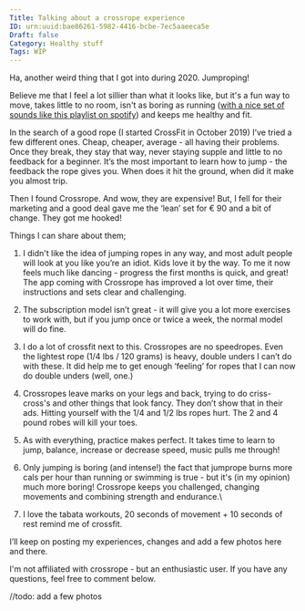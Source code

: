 ```yaml
---
Title: Talking about a crossrope experience
ID: urn:uuid:bae86261-5982-4416-bcbe-7ec5aaeeca5e
Draft: false
Category: Healthy stuff
Tags: WIP
---
```


Ha, another weird thing that I got into during 2020. Jumproping!

Believe me that I feel a lot sillier than what it looks like, but it's a fun way to move, takes little to no room, isn't as boring as running ([with a nice set of sounds like this playlist on spotify](https://open.spotify.com/playlist/1EmtAFVXVFVEIbNaC08V3q?si=LyX7DnaNSn60fHBCVOgI3g)) and keeps me healthy and fit.

In the search of a good rope (I started CrossFit in October 2019) I’ve tried a few different ones. Cheap, cheaper, average - all having their problems. Once they break, they stay that way, never staying supple and little to no feedback for a beginner. It’s the most important to learn how to jump - the feedback the rope gives you. When does it hit the ground, when did it make you almost trip.

Then I found Crossrope. And wow, they are expensive! But, I fell for their marketing and a good deal gave me the ‘lean’ set for € 90 and a bit of change. They got me hooked!

Things I can share about them;
1. I didn't like the idea of jumping ropes in any way, and most adult people will look at you like you’re an idiot. Kids love it by the way. To me it now feels much like dancing - progress the first months is quick, and great! The app coming with Crossrope has improved a lot over time, their instructions and sets clear and challenging.

2. The subscription model isn’t great - it will give you a lot more exercises to work with, but if you jump once or twice a week, the normal model will do fine.

3. I do a lot of crossfit next to this. Crossropes are no speedropes. Even the lightest rope (1/4 lbs / 120 grams) is heavy, double unders I can’t do with these. It did help me to get enough ‘feeling’ for ropes that I can now do double unders (well, one.)

3. Crossropes leave marks on your legs and back, trying to do criss-cross's and other things that look fancy. They don’t show that in their ads. Hitting yourself with the 1/4 and 1/2 lbs ropes hurt. The 2 and 4 pound robes will kill your toes.

4. As with everything, practice makes perfect. It takes time to learn to jump, balance, increase or decrease speed, music pulls me through!

5. Only jumping is boring (and intense!) the fact that jumprope burns more cals per hour than running or swimming is true - but it's (in my opinion) much more boring! Crossrope keeps you challenged, changing movements and combining strength and endurance.\

6. I love the tabata workouts, 20 seconds of movement + 10 seconds of rest remind me of crossfit.

I’ll keep on posting my experiences, changes and add a few photos here and there.

I'm not affiliated with crossrope - but an enthusiastic user. If you have any questions, feel free to comment below.

//todo: add a few photos